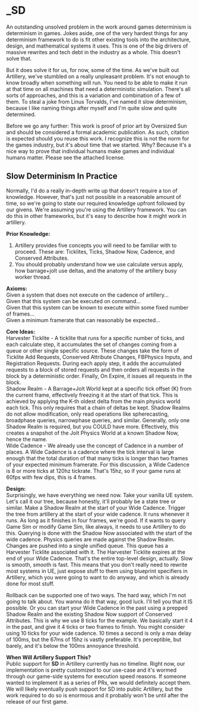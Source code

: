 # _SD
An outstanding unsolved problem in the work around games determinism is determinism in games. Jokes aside, one of the very hardest things for any determinism framework to do is fit other existing tools into the architecture, design, and mathematical systems it uses. This is one of the big drivers of massive rewrites and tech debt in the industry as a whole. This doesn't solve that.  

But it does solve it for us, for now, some of the time. As we've built out Artillery, we've stumbled on a really unpleasant problem. It's not enough to know broadly when something will run. You need to be able to make it run at that time on all machines that need a deterministic simulation. There's all sorts of approaches, and this is a variation and combination of a few of them. To steal a joke from Linus Torvalds, I've named it slow determinism, because I like naming things after myself and I'm quite slow and quite determined. 

Before we go any further: This work is proof of prior art by Oversized Sun and should be considered a formal academic publication. As such, citation is expected should you reuse this work. I recognize this is not the norm for the games industry, but it's about time that we started. Why? Because it's a nice way to prove that individual humans make games and individual humans matter. Please see the attached license. 

## Slow Determinism In Practice
Normally, I'd do a really in-depth write up that doesn't require a ton of knowledge. However, that's just not possible in a reasonable amount of time, so we're going to state our required knowledge upfront followed by our givens. We're assuming you're using the Artillery framework. You can do this in other frameworks, but it's easy to describe how it might work in artillery.  

**Prior Knowledge:**
1)  Artillery provides five concepts you will need to be familiar with to proceed. These are: Ticklites, Ticks, Shadow Now, Cadence, and Conserved Attributes.
2)  You should probably understand how we use calculate versus apply, how barrage+jolt use deltas, and the anatomy of the artillery busy worker thread.

**Axioms:**  
Given a system that does not execute on the cadence of artillery...  
Given that this system can be executed on command...  
Given that this system can be known to execute within some fixed number of frames...  
Given a minimum framerate that can reasonably be expected...  

**Core Ideas:**  
Harvester Ticklite - A ticklite that runs for a specific number of ticks, and each calculate step, it accumulates the set of changes coming from a queue or other single specific source. These changes take the form of Ticklite Add Requests, Conserved Attribute Changes, FBPhysics Inputs, and Registration Requests. During each apply step, it adds the accumulated requests to a block of stored requests and then orders all requests in the block by a deterministic order. Finally, On Expire, it issues all requests in the block.  
Shadow Realm - A Barrage+Jolt World kept at a specific tick offset (K) from the current frame, effectively freezing it at the start of that tick. This is achieved by applying the K-th oldest delta from the main physics world each tick. This only requires that a chain of deltas be kept. Shadow Realms do not allow modification, only read operations like spherecasting, broadphase queries, narrowphase queries, and similar. Generally, only one Shadow Realm is required, but you COULD have more. Effectively, this creates a snapshot of the Jolt Physics World at a known Shadow Now, hence the name.  
Wide Cadence - We already use the concept of Cadence in a number of places. A Wide Cadence is a cadence where the tick interval is large enough that the total duration of that many ticks is longer than two frames of your expected minimum framerate. For this discussion, a Wide Cadence is 8 or more ticks at 120hz tickrate. That's 15hz, so if your game runs at 60fps with few dips, this is 4 frames. 

**Design:**  
Surprisingly, we have everything we need now. Take your vanilla UE system. Let's call it our tree, because honestly, it'll probably be a state tree or similar. Make a Shadow Realm at the start of your Wide Cadence. Trigger the tree from artillery at the start of your wide cadence. It runs whenever it runs. As long as it finishes in four frames, we're good. If it wants to query Game Sim or modify Game Sim, like always, it needs to use Artillery to do this. Querying is done with the Shadow Now associated with the start of the wide cadence. Physics queries are made against the Shadow Realm. Changes are pushed into a single unified queue. This queue has a Harvester Ticklite associated with it. The Harvester Ticklite expires at the end of your Wide Cadence. That's the entire top-level design, actually. Slow is smooth, smooth is fast. This means that you don't really need to rewrite most systems in UE, just expose stuff to them using blueprint specifiers in Artillery, which you were going to want to do anyway, and which is already done for most stuff.  

Rollback can be supported one of two ways. The hard way, which I'm not going to talk about. You wanna do it that way, good luck. I'll tell you that it IS possible. Or you can start your Wide Cadence in the past using a prepped Shadow Realm and the existing Shadow Now support of Conserved Attributes. This is why we use 8 ticks for the example. We basically start it 4 in the past, and give it 4 ticks or two frames to finish. You might consider using 10 ticks for your wide cadence. 10 times a second is only a max delay of 100ms, but the 67ms of 15hz is vastly preferable. It's perceptible, but barely, and it's below the 100ms annoyance threshold.

**When Will Artillery Support This?**  
Public support for **SD** in Artillery currently has no timeline. Right now, our implementation is pretty customized to our use-case and it's wormed through our game-side systems for execution speed reasons. If someone wanted to implement it as a series of PRs, we would definitely accept them. We will likely eventually push support for SD into public Artillery, but the work required to do so is enormous and it probably won't be until after the release of our first game.
